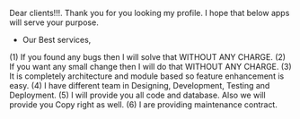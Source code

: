 Dear clients!!!.
Thank you for you looking my profile.
I hope that below apps will serve your purpose.

* Our Best services, 

(1) If you found any bugs then I will solve that WITHOUT ANY CHARGE. 
(2) If you want any small change then I will do that WITHOUT ANY CHARGE. 
(3) It is completely architecture and module based so feature enhancement is easy. 
(4) I have different team in Designing, Development, Testing and Deployment. 
(5) I will provide you all code and database. Also we will provide you Copy right as well. 
(6) I are providing maintenance contract. 
